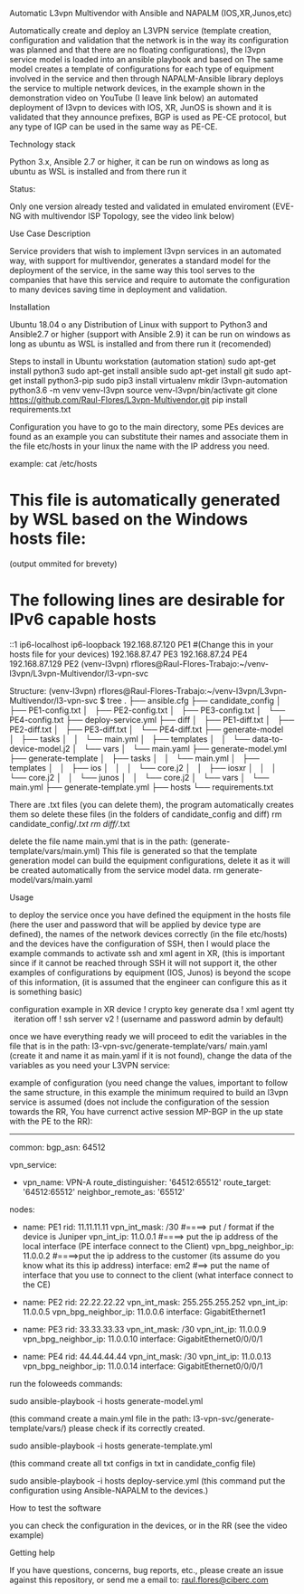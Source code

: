 Automatic L3vpn Multivendor with Ansible and NAPALM (IOS,XR,Junos,etc)

Automatically create and deploy an L3VPN service (template creation, configuration and validation that the network is in the way its configuration was planned and that there are no floating configurations), the l3vpn service model is loaded into an ansible playbook and based on The same model creates a template of configurations for each type of equipment involved in the service and then through NAPALM-Ansible library deploys the service to multiple network devices, in the example shown in the demonstration video on YouTube (I leave link below) an automated deployment of l3vpn to devices with IOS, XR, JunOS is shown and it is validated that they announce prefixes, BGP is used as PE-CE protocol, but any type of IGP can be used in the same way as PE-CE.

Technology stack

Python 3.x, Ansible 2.7 or higher, it can be run on windows as long as ubuntu as WSL is installed and from there run it

Status:

Only one version already tested and validated in emulated enviroment (EVE-NG with multivendor ISP Topology, see the video link below)

Use Case Description

Service providers that wish to implement l3vpn services in an automated way, with support for multivendor, generates a standard model for the deployment of the service, in the same way this tool serves to the companies that have this service and require to automate the configuration to many devices saving time in deployment and validation.

Installation

Ubuntu 18.04 o any Distribution of Linux with support to Python3 and Ansible2.7 or higher (support with Ansible 2.9)
it can be run on windows as long as ubuntu as WSL is installed and from there run it (recomended)

Steps to install in Ubuntu workstation (automation station) 
sudo apt-get install python3
sudo apt-get install ansible
sudo apt-get install git
sudo apt-get install python3-pip
sudo pip3 install virtualenv 
mkdir l3vpn-automation
python3.6 -m venv venv-l3vpn
source venv-l3vpn/bin/activate
git clone https://github.com/Raul-Flores/L3vpn-Multivendor.git
pip install requirements.txt

Configuration
you have to go to the main directory, some PEs devices are found as an example you can substitute their names and associate them in the file etc/hosts in your linux the name with the IP address you need.


example:
 cat /etc/hosts
# This file is automatically generated by WSL based on the Windows hosts file:
(output ommited for brevety)
# The following lines are desirable for IPv6 capable hosts
::1     ip6-localhost ip6-loopback
192.168.87.120 PE1    #(Change this in your hosts file for your devices)
192.168.87.47 PE3
192.168.87.24 PE4
192.168.87.129 PE2
(venv-l3vpn) rflores@Raul-Flores-Trabajo:~/venv-l3vpn/L3vpn-Multivendor/l3-vpn-svc

Structure:
(venv-l3vpn) rflores@Raul-Flores-Trabajo:~/venv-l3vpn/L3vpn-Multivendor/l3-vpn-svc
$ tree
.
├── ansible.cfg
├── candidate_config
│   ├── PE1-config.txt
│   ├── PE2-config.txt
│   ├── PE3-config.txt
│   └── PE4-config.txt
├── deploy-service.yml
├── diff
│   ├── PE1-diff.txt
│   ├── PE2-diff.txt
│   ├── PE3-diff.txt
│   └── PE4-diff.txt
├── generate-model
│   ├── tasks
│   │   └── main.yml
│   ├── templates
│   │   └── data-to-device-model.j2
│   └── vars
│       └── main.yaml
├── generate-model.yml
├── generate-template
│   ├── tasks
│   │   └── main.yml
│   ├── templates
│   │   ├── ios
│   │   │   └── core.j2
│   │   ├── iosxr
│   │   │   └── core.j2
│   │   └── junos
│   │       └── core.j2
│   └── vars
│       └── main.yml
├── generate-template.yml
├── hosts
└── requirements.txt

There are .txt files (you can delete them), the program automatically creates them so delete these files (in the folders of candidate_config and diff)
rm candidate_config/*.txt
rm diff/*.txt

delete the file name main.yml that is in the path: (generate-template/vars/main.yml) This file is generated so that the template generation model can build the equipment configurations, delete it as it will be created automatically from the service model data.
rm generate-model/vars/main.yaml

Usage

to deploy the service once you have defined the equipment in the hosts file (here the user and password that will be applied by device type are defined), the names of the network devices correctly (in the file etc/hosts) and the devices have the configuration of SSH, then I would place the example commands to activate ssh and xml agent in XR, (this is important since if it cannot be reached through SSH it will not support it, the other examples of configurations by equipment (IOS, Junos) is beyond the scope of this information, (it is assumed that the engineer can configure this as it is something basic)

configuration example in XR device
!
crypto key generate dsa
!
xml agent tty
  iteration off
!
ssh server v2
!
(username and password admin by default)

once we have everything ready we will proceed to edit the variables in the file that is in the path: l3-vpn-svc/generate-template/vars/ main.yaml  (create it and name it as main.yaml if it is not found), change the data of the variables as you need your L3VPN service:

example of configuration (you need change the values, important to follow the same structure, in this example the minimum required to build an l3vpn service is assumed (does not include the configuration of the session towards the RR, You have currenct active session   MP-BGP in the up state with the PE to the RR):

---
common:
  bgp_asn: 64512

vpn_service:
 - vpn_name: VPN-A
   route_distinguisher: '64512:65512'
   route_target: '64512:65512'
   neighbor_remote_as: '65512'

nodes:
  - name: PE1
    rid: 11.11.11.11
    vpn_int_mask: /30                 #====> put / format if the device is Juniper
    vpn_int_ip: 11.0.0.1              #====> put the ip address of the local interface (PE interface connect to the Client)
    vpn_bpg_neighbor_ip: 11.0.0.2     #====>put the ip address to the customer (its assume do you know what its this ip address)
    interface: em2              #==> put the name of interface that you use to connect to the client (what interface connect to the CE)

  - name: PE2
    rid: 22.22.22.22
    vpn_int_mask: 255.255.255.252
    vpn_int_ip: 11.0.0.5
    vpn_bpg_neighbor_ip: 11.0.0.6
    interface: GigabitEthernet1

  - name: PE3
    rid: 33.33.33.33
    vpn_int_mask: /30
    vpn_int_ip: 11.0.0.9
    vpn_bpg_neighbor_ip: 11.0.0.10
    interface: GigabitEthernet0/0/0/1

  - name: PE4
    rid: 44.44.44.44
    vpn_int_mask: /30
    vpn_int_ip: 11.0.0.13
    vpn_bpg_neighbor_ip: 11.0.0.14
    interface: GigabitEthernet0/0/0/1
    
run the foloweeds commands:

sudo ansible-playbook -i hosts generate-model.yml

(this command create a main.yml file in the path: l3-vpn-svc/generate-template/vars/) please check if its correctly created.

sudo ansible-playbook -i hosts generate-template.yml

(this command create all txt configs in txt in candidate_config file)

sudo ansible-playbook -i hosts deploy-service.yml
(this command put the configuration using Ansible-NAPALM to the devices.)

How to test the software

you can check the configuration in the devices, or in the RR (see the video example)

Getting help

If you have questions, concerns, bug reports, etc., please create an issue against this repository, or send me a email
to: raul.flores@ciberc.com








